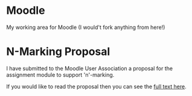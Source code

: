 # Moodle
My working area for Moodle (I would't fork anything from here!)  


# N-Marking Proposal
I have submitted to the Moodle User Association a proposal for the assignment module to support 'n'-marking.

If you would like to read the proposal then you can see the [full text here](nmarking).

